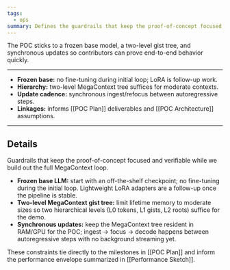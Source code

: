 ```yaml
---
tags:
  - ops
summary: Defines the guardrails that keep the proof-of-concept focused, reproducible, and verifiable.
---
```

 The POC sticks to a frozen base model, a two-level gist tree, and synchronous updates so contributors can prove end-to-end behavior quickly.

---

- **Frozen base:** no fine-tuning during initial loop; LoRA is follow-up work.
- **Hierarchy:** two-level MegaContext tree suffices for moderate contexts.
- **Update cadence:** synchronous ingest/refocus between autoregressive steps.
- **Linkages:** informs [[POC Plan]] deliverables and [[POC Architecture]] assumptions.

---
## Details

Guardrails that keep the proof-of-concept focused and verifiable while we build out the full MegaContext loop.

- **Frozen base LLM:** start with an off-the-shelf checkpoint; no fine-tuning during the initial loop. Lightweight LoRA adapters are a follow-up once the pipeline is stable.
- **Two-level MegaContext gist tree:** limit lifetime memory to moderate sizes so two hierarchical levels (L0 tokens, L1 gists, L2 roots) suffice for the demo.
- **Synchronous updates:** keep the MegaContext tree resident in RAM/GPU for the POC; ingest → focus → decode happens between autoregressive steps with no background streaming yet.

These constraints tie directly to the milestones in [[POC Plan]] and inform the performance envelope summarized in [[Performance Sketch]].
